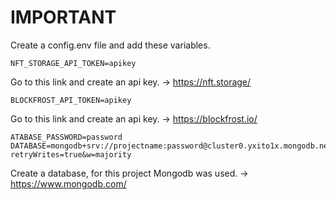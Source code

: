 # IMPORTANT 
Create a config.env file and add these variables.

```
NFT_STORAGE_API_TOKEN=apikey
```
Go to this link and create an api key. -> https://nft.storage/

```
BLOCKFROST_API_TOKEN=apikey
```
Go to this link and create an api key. -> https://blockfrost.io/

```
ATABASE_PASSWORD=password
DATABASE=mongodb+srv://projectname:password@cluster0.yxito1x.mongodb.net/?retryWrites=true&w=majority
```
Create a database, for this project Mongodb was used. -> https://www.mongodb.com/